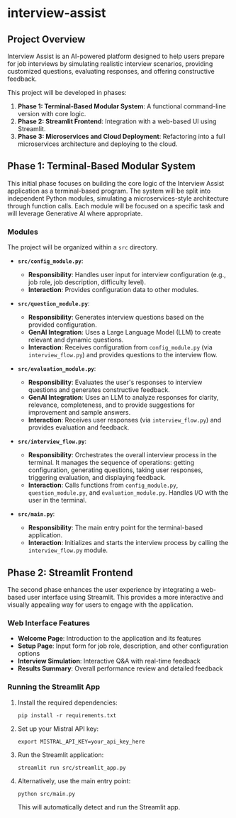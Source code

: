 # interview-assist

## Project Overview
Interview Assist is an AI-powered platform designed to help users prepare for job interviews by simulating realistic interview scenarios, providing customized questions, evaluating responses, and offering constructive feedback.

This project will be developed in phases:
1.  **Phase 1: Terminal-Based Modular System**: A functional command-line version with core logic.
2.  **Phase 2: Streamlit Frontend**: Integration with a web-based UI using Streamlit.
3.  **Phase 3: Microservices and Cloud Deployment**: Refactoring into a full microservices architecture and deploying to the cloud.

## Phase 1: Terminal-Based Modular System

This initial phase focuses on building the core logic of the Interview Assist application as a terminal-based program. The system will be split into independent Python modules, simulating a microservices-style architecture through function calls. Each module will be focused on a specific task and will leverage Generative AI where appropriate.

### Modules

The project will be organized within a `src` directory.

*   **`src/config_module.py`**:
    *   **Responsibility**: Handles user input for interview configuration (e.g., job role, job description, difficulty level).
    *   **Interaction**: Provides configuration data to other modules.

*   **`src/question_module.py`**:
    *   **Responsibility**: Generates interview questions based on the provided configuration.
    *   **GenAI Integration**: Uses a Large Language Model (LLM) to create relevant and dynamic questions.
    *   **Interaction**: Receives configuration from `config_module.py` (via `interview_flow.py`) and provides questions to the interview flow.

*   **`src/evaluation_module.py`**:
    *   **Responsibility**: Evaluates the user's responses to interview questions and generates constructive feedback.
    *   **GenAI Integration**: Uses an LLM to analyze responses for clarity, relevance, completeness, and to provide suggestions for improvement and sample answers.
    *   **Interaction**: Receives user responses (via `interview_flow.py`) and provides evaluation and feedback.

*   **`src/interview_flow.py`**:
    *   **Responsibility**: Orchestrates the overall interview process in the terminal. It manages the sequence of operations: getting configuration, generating questions, taking user responses, triggering evaluation, and displaying feedback.
    *   **Interaction**: Calls functions from `config_module.py`, `question_module.py`, and `evaluation_module.py`. Handles I/O with the user in the terminal.

*   **`src/main.py`**:
    *   **Responsibility**: The main entry point for the terminal-based application.
    *   **Interaction**: Initializes and starts the interview process by calling the `interview_flow.py` module.

## Phase 2: Streamlit Frontend

The second phase enhances the user experience by integrating a web-based user interface using Streamlit. This provides a more interactive and visually appealing way for users to engage with the application.

### Web Interface Features

* **Welcome Page**: Introduction to the application and its features
* **Setup Page**: Input form for job role, description, and other configuration options
* **Interview Simulation**: Interactive Q&A with real-time feedback
* **Results Summary**: Overall performance review and detailed feedback

### Running the Streamlit App

1. Install the required dependencies:
   ```
   pip install -r requirements.txt
   ```

2. Set up your Mistral API key:
   ```
   export MISTRAL_API_KEY=your_api_key_here
   ```

3. Run the Streamlit application:
   ```
   streamlit run src/streamlit_app.py
   ```

4. Alternatively, use the main entry point:
   ```
   python src/main.py
   ```
   This will automatically detect and run the Streamlit app.